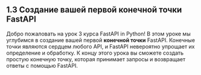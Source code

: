 ## 1.3 Создание вашей первой конечной точки FastAPI

Добро пожаловать на урок 3 курса FastAPI in Python! В этом уроке мы углубимся в создание вашей первой **конечной точки** FastAPI. Конечные точки являются сердцем любого API, и FastAPI невероятно упрощает их определение и обработку. К концу этого урока вы сможете создать простую конечную точку, которая принимает запросы и возвращает ответы с помощью FastAPI.